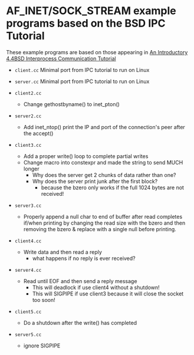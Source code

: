# AF_INET/SOCK_STREAM example programs based on the BSD IPC Tutorial

These example programs are based on those appearing in 
[An Introductory 4.4BSD Interprocess Communication Tutorial](https://docs.freebsd.org/44doc/psd/20.ipctut/paper.pdf)

- `client.cc` Minimal port from IPC tutorial to run on Linux 
- `server.cc` Minimal port from IPC tutorial to run on Linux 

- `client2.cc`	
	- Change gethostbyname() to inet_pton()
- `server2.cc`	
	- Add inet_ntop() print the IP and port of the connection's peer after the accept()

- `client3.cc`
	- Add a proper write() loop to complete partial writes
	- Change macro into constexpr and made the string to send MUCH longer
		- Why does the server get 2 chunks of data rather than one?
		- Why does the server print junk after the first block?
			- because the bzero only works if the full 1024 bytes are not received!

- `server3.cc`
	- Properly append a null char to end of buffer after read completes if/when printing by changing the read size with the bzero and then removing the bzero & replace with a single null before printing.

- `client4.cc`
	- Write data and then read a reply
		- what happens if no reply is ever received? 
- `server4.cc`
	- Read until EOF and then send a reply message
		- This will deadlock if use client4 without a shutdown!
		- This will SIGPIPE if use client3 because it will close the socket too soon!

- `client5.cc`
	- Do a shutdown after the write() has completed

- `server5.cc`
	- ignore SIGPIPE
